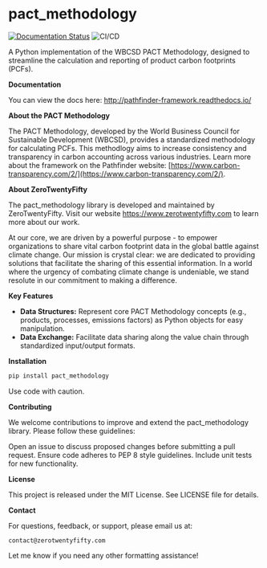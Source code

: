 # pact_methodology

[![Documentation Status](https://readthedocs.org/projects/pathfinder-framework/badge/?version=latest)](https://pathfinder-framework.readthedocs.io/en/latest/?badge=latest)
![CI/CD](https://github.com/ZeroTwentyFifty/pathfinder_framework/actions/workflows/app.yml/badge.svg)

A Python implementation of the WBCSD PACT Methodology, designed to streamline the calculation and reporting of product carbon footprints (PCFs).

**Documentation**

You can view the docs here: http://pathfinder-framework.readthedocs.io/


**About the PACT Methodology**

The PACT Methodology, developed by the World Business Council for Sustainable Development (WBCSD), provides a standardized methodology for calculating PCFs. This methodlogy aims to increase consistency and transparency in carbon accounting across various industries. Learn more about the framework on the Pathfinder website: [https://www.carbon-transparency.com/2/](https://www.carbon-transparency.com/2/).

**About ZeroTwentyFifty**

The pact_methodology library is developed and maintained by ZeroTwentyFifty. Visit our website https://www.zerotwentyfifty.com to learn more about our work.

At our core, we are driven by a powerful purpose - to empower organizations to share vital carbon footprint data in the global battle against climate change. Our mission is crystal clear: we are dedicated to providing solutions that facilitate the sharing of this essential information. In a world where the urgency of combating climate change is undeniable, we stand resolute in our commitment to making a difference.

**Key Features**

* **Data Structures:**  Represent core PACT Methodology concepts (e.g., products, processes, emissions factors) as Python objects for easy manipulation.
* **Data Exchange:** Facilitate data sharing along the value chain through standardized input/output formats. 

**Installation**

```bash
pip install pact_methodology
```

Use code with caution.

**Contributing**

We welcome contributions to improve and extend the pact_methodology library. Please follow these guidelines:

Open an issue to discuss proposed changes before submitting a pull request.
Ensure code adheres to PEP 8 style guidelines.
Include unit tests for new functionality.

**License**

This project is released under the MIT License.  See LICENSE file for details.


**Contact**

For questions, feedback, or support, please email us at:

    contact@zerotwentyfifty.com

Let me know if you need any other formatting assistance! 
